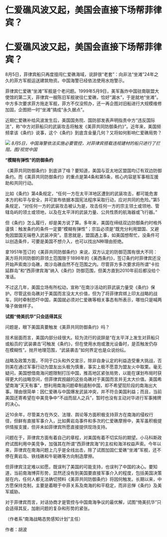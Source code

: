 # 仁爱礁风波又起，美国会直接下场帮菲律宾？

# 仁爱礁风波又起，美国会直接下场帮菲律宾？

8月5日，菲律宾船只再度擅闯仁爱礁海域，说辞很“老套”：向非法“坐滩”24年之久的菲方军舰运送建筑物资。中国海警已经依法使用水炮警示。

菲律宾仁爱礁“坐滩”军舰是个老问题。1999年5月9日，美军轰炸中国驻南联盟大使馆的第二天，菲律宾一艘陈旧军舰驶往仁爱礁，恰好“漏水”，于是就地“坐滩”。中方多次要求菲方拖走军舰，菲方不仅没照办，还一再企图对旧船进行大规模维修加固，企图把一时“坐滩”搞成“永久据点”。

近期仁爱礁补给风波发生后，美国国务院、国防部发表声明指责中方“违反国际法”，称“中方对菲船只的武装攻击将触发《美菲共同防御条约》”。近年来，美国频频拿该《条约》说事，这个《条约》到底含金量几何？又将如何影响仁爱礁局势？

![](https://inews.gtimg.com/news_bt/Oh6k_gGuwK0e6T_OpeNBpEBhaBJrsMk25TiD5sntSypnAAA/1000)
_8月5日，中国海警依法实施必要管控，对菲律宾搭载违规建材的船只进行了拦阻。图/视觉中国_

**“模糊有弹性”的防御条约**

《美菲共同防御条约》到底讲了啥？要知道，美国与亚太地区盟国均订有双边防御条约。而《美菲共同防御条约》的重点是第4条和第5条，核心内容是军事相互援助和共同行动。

比如《条约》第4条规定，“任何一方在太平洋地区遭到的武装攻击，都可能危害本方的和平与安全，并可宣布依据本国宪法程序采取行动，应对共同的危险。”第5条规定，“对任何一方的武装攻击被认为是，攻击任何一方的宗主领土或领地、管辖岛屿的领土或领地，以及在太平洋的武装力量、公共性质的航海器或飞行器。”

但《条约》怎么履行，却是美方说了算。多年来，美国在缔结双边防御条约时格外谨慎：触发条约的条件一定要“模糊有弹性”；宗旨必须是“既充分利用盟国、又避免因盟国无端卷入武装冲突”。意思就是，盟国遇上事，如美国想帮忙，没条件可以创造条件，可要是美国不想介入，也可以找出N种理由拒绝。

拿1951年签订的《美菲共同防御条约》来说，双方认定的防御范围有很大不同：美方将共同防御的菲领土范围限于1898年的《美西条约》，签订条约时菲律宾还没开始声索南沙岛礁，南沙岛礁自然不在范围之内。尽管菲方多次要求将所谓“卡拉延群岛”和“西菲律宾海”纳入《条约》防御范围，但美方直到2010年前后都没给个准话。

不过这几年，美国立场有所松动，宣称“在南沙活动的菲武装力量受《条约》保护。尽管这些岛礁对于美国而言没太大价值，但为了将菲律宾绑上印太战略的战车，同时牵制恐吓中国，美国就必须对仁爱礁等相关事态有所表示，哪怕只是喊两嗓子做做样子。

**试图“倚美抗华”只会适得其反**

问题是，眼下美国真要触发《美菲共同防御条约》吗？

技术层面而言，美国内部分歧很大。较为流行的说辞是“在太平洋上发生对菲船只或船员的‘武装袭击’可触发《条约》，但在使用水炮或激光设备时，是否触发仍存在模糊性”。抛开地理范围，“武装袭击”如何界定也是众说纷纭。

战略及政策方面，不同于口头和外交宣示，除非自身认定的利益造受重大挑战，否则美在通过军事行动为盟友出头极为慎重，事实上极不愿意为盟友火中取栗。毫无疑问，美国想借南海问题限制打压中国，推高地区紧张局势，以能在谋划布局时获得更大的战略空间，但菲律宾觊觎的这些岛礁对于美国而言并无太大价值。美国希望南海“天天有事”，想利用南海问题牵制遏制中国，却不希望现阶段的南海出大事。理由很简单：因仁爱礁与中国爆发武装冲突，并不符合美国利益；而且，当前美国还寄希望在中美竞争中“不战而屈人之兵”，暂时也没有主动对华进行军事摊牌的决心。

近10余年，尽管美方在外交、法理、舆论等方面积极支持菲方在南海的侵权行径，但鲜有直接军事介入，比如黄岩岛事件和多次的仁爱礁摩擦中，美军虽积极提供情报支援，但并未如菲律宾所愿直接提供现场支持。

问题在于，菲律宾方面有着自己的章程，对美国有着不切实际的期望。小马科斯政府试图利用中美竞争，加强其在所谓“西菲律宾海”的主权和海洋权益声索。今年以来，菲律宾在南海问题上几乎是全线出击，除了试图加固仁爱礁“坐滩”军舰，还不停在黄岩岛、铁线礁和牛轭礁等方向制造摩擦。

但菲律宾注定难以如愿，既误判了美国的可能支持，也误判了中国的决心。要知道，当前南海博弈形势，显然还没有到美国要直接军事介入的程度，包括美国决策层在内，任何人都无法确切预料《美菲共同防御条约》将因何触发。长期以来，中方愿保持克制，主要是着眼于中菲关系及南海的和平稳定，而非忌惮《条约》及美军威胁。

对于菲律宾而言，对话协商才是管控与中国南海争议的最优解，试图“倚美抗华”只会适得其反，加剧问题的复杂和形势的紧张。

（作者系“南海战略态势感知计划”主任）

作者：胡波

